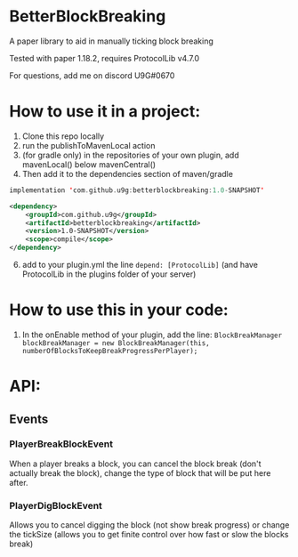# BetterBlockBreaking

A paper library to aid in manually ticking block breaking

Tested with paper 1.18.2, requires ProtocolLib v4.7.0

For questions, add me on discord U9G#0670

# How to use it in a project:

1. Clone this repo locally
2. run the publishToMavenLocal action
3. (for gradle only) in the repositories of your own plugin, add mavenLocal() below mavenCentral()
4. Then add it to the dependencies section of maven/gradle

```kt
implementation 'com.github.u9g:betterblockbreaking:1.0-SNAPSHOT'
```

```xml
<dependency>
    <groupId>com.github.u9g</groupId>
    <artifactId>betterblockbreaking</artifactId>
    <version>1.0-SNAPSHOT</version>
    <scope>compile</scope>
</dependency>
```

6. add to your plugin.yml the line `depend: [ProtocolLib]` (and have ProtocolLib in the plugins folder of your server)

# How to use this in your code:

1. In the onEnable method of your plugin, add the line: `BlockBreakManager blockBreakManager = new BlockBreakManager(this, numberOfBlocksToKeepBreakProgressPerPlayer);`

# API:

## Events

### PlayerBreakBlockEvent

When a player breaks a block, you can cancel the block break (don't actually break the block), change the type of block that will be put here after.

### PlayerDigBlockEvent

Allows you to cancel digging the block (not show break progress) or change the tickSize (allows you to get finite control over how fast or slow the blocks break)
